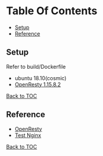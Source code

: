 
Table Of Contents
=================

* [Setup](#setup)
* [Reference](#reference)

Setup
-----

Refer to build/Dockerfile

* ubuntu 18.10(cosmic)
* [OpenResty 1.15.8.2](https://openresty.org/download/openresty-1.15.8.2.tar.gz)

[Back to TOC](#table-of-contens)

Reference
---------

* [OpenResty](https://openresty.org/en/)
* [Test Nginx](https://github.com/openresty/test-nginx)

[Back to TOC](#table-of-contens)

